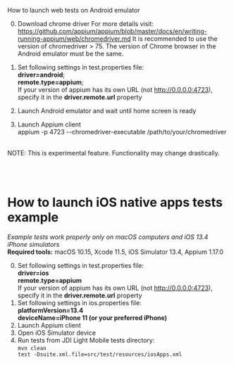 How to launch web tests on Android emulator  

0) Download chrome driver 
For more details visit: https://github.com/appium/appium/blob/master/docs/en/writing-running-appium/web/chromedriver.md
It is recommended to use the version of chromedriver > 75. 
The version of Chrome browser in the Android emulator must be the same.
1) Set following settings in test.properties file: <br>
<b>driver=android</b>; <br>
<b>remote.type=appium</b>; <br>
If your version of appium has its own URL (not http://0.0.0.0:4723), specify it in the <b>driver.remote.url</b> property  

3) Launch Android emulator and wait until home screen is ready
4) Launch Appium client  
appium -p 4723 --chromedriver-executable /path/to/your/chromedriver  

<br>
NOTE: This is experimental feature. Functionality may change drastically.

<br><br>
<h1>How to launch iOS native apps tests example</h1>
<i>Example tests work properly only on macOS computers and iOS 13.4 iPhone simulators</i>
<br>
<b>Required tools:</b> macOS 10.15, Xcode 11.5, iOS Simulator 13.4, Appium 1.17.0

0) Set following settings in test.properties file: <br>
   <b>driver=ios</b> <br>
   <b>remote.type=appium</b> <br>
   If your version of appium has its own URL (not http://0.0.0.0:4723), specify it in the <b>driver.remote.url</b> property
1) Set following settings in ios.properties file: <br>
   <b>platformVersion=13.4</b> <br>
   <b>deviceName=iPhone 11 (or your preferred iPhone)</b>
2) Launch Appium client
3) Open iOS Simulator device
4) Run tests from JDI Light Mobile tests directory:<br>
<code>mvn clean test -Dsuite.xml.file=src/test/resources/iosApps.xml</code>
